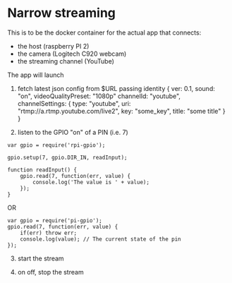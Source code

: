 # Narrow streaming

This is to be the docker container for the actual app that connects:

- the host (raspberry PI 2)
- the camera (Logitech C920 webcam)
- the streaming channel (YouTube)

The app will launch
1. fetch latest json config from $URL passing identity
{
	ver: 0.1,
	sound: "on",
	videoQualityPreset: "1080p"
	channelId: "youtube",
	channelSettings: {
		type: "youtube",
		uri: "rtmp://a.rtmp.youtube.com/live2",
		key: "some_key",
		title: "some title"
	}
}

2. listen to the GPIO "on" of a PIN (i.e. 7)
```
var gpio = require('rpi-gpio');

gpio.setup(7, gpio.DIR_IN, readInput);

function readInput() {
    gpio.read(7, function(err, value) {
        console.log('The value is ' + value);
    });
}
```
OR
```
var gpio = require('pi-gpio');
gpio.read(7, function(err, value) {
	if(err) throw err;
	console.log(value);	// The current state of the pin 
});
```
3. start the stream

4. on off, stop the stream
